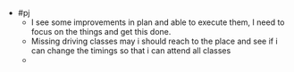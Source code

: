 - #pj
	- I  see some improvements in plan and able to execute them, I need to focus on the things and get this done.
	- Missing driving classes may i should reach to the place and see if i can change the timings so that i can attend all classes
	-